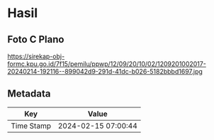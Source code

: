 # Hasil

## Foto C Plano

https://sirekap-obj-formc.kpu.go.id/7f15/pemilu/ppwp/12/09/20/10/02/1209201002017-20240214-192116--899042d9-291d-41dc-b026-5182bbbd1697.jpg


## Metadata

| Key        | Value               |
| ---------- | ------------------- |
| Time Stamp | 2024-02-15 07:00:44 |



